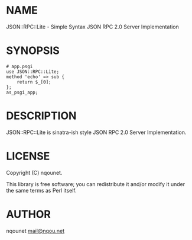 # NAME

JSON::RPC::Lite - Simple Syntax JSON RPC 2.0 Server Implementation

# SYNOPSIS

    # app.psgi
    use JSON::RPC::Lite;
    method 'echo' => sub {
        return $_[0];
    };
    as_psgi_app;

# DESCRIPTION

JSON::RPC::Lite is sinatra-ish style JSON RPC 2.0 Server Implementation.

# LICENSE

Copyright (C) nqounet.

This library is free software; you can redistribute it and/or modify
it under the same terms as Perl itself.

# AUTHOR

nqounet <mail@nqou.net>
